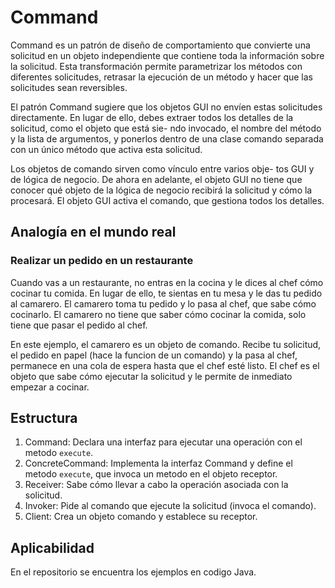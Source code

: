 # Command
Command es un patrón de diseño de comportamiento que convierte una solicitud en un objeto independiente que contiene toda la información sobre la solicitud. Esta transformación permite parametrizar los métodos con diferentes solicitudes, retrasar la ejecución de un método y hacer que las solicitudes sean reversibles.

El patrón Command sugiere que los objetos GUI no envíen estas solicitudes directamente. En lugar de ello, debes extraer todos los detalles de la solicitud, como el objeto que está sie- ndo invocado, el nombre del método y la lista de argumentos, y ponerlos dentro de una clase comando separada con un único método que activa esta solicitud.

Los objetos de comando sirven como vínculo entre varios obje- tos GUI y de lógica de negocio. De ahora en adelante, el objeto GUI no tiene que conocer qué objeto de la lógica de negocio recibirá la solicitud y cómo la procesará. El objeto GUI activa el comando, que gestiona todos los detalles.

## Analogía en el mundo real
### Realizar un pedido en un restaurante
Cuando vas a un restaurante, no entras en la cocina y le dices al chef cómo cocinar tu comida. En lugar de ello, te sientas en tu mesa y le das tu pedido al camarero. El camarero toma tu pedido y lo pasa al chef, que sabe cómo cocinarlo. El camarero no tiene que saber cómo cocinar la comida, solo tiene que pasar el pedido al chef.

En este ejemplo, el camarero es un objeto de comando. Recibe tu solicitud, el pedido en papel (hace la funcion de un comando) y la pasa al chef, permanece en una cola de espera hasta que el chef esté listo. El chef es el objeto que sabe cómo ejecutar la solicitud y le permite de inmediato empezar a cocinar.

## Estructura
1. Command: Declara una interfaz para ejecutar una operación con el metodo `execute`.
2. ConcreteCommand: Implementa la interfaz Command y define el metodo `execute`, que invoca un metodo en el objeto receptor.
3. Receiver: Sabe cómo llevar a cabo la operación asociada con la solicitud.
4. Invoker: Pide al comando que ejecute la solicitud (invoca el comando).
5. Client: Crea un objeto comando y establece su receptor.

## Aplicabilidad
En el repositorio se encuentra los ejemplos en codigo Java.